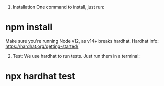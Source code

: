 1. Installation
One command to install, just run: 
# npm install

Make sure you're running Node v12, as v14+ breaks hardhat. 
Hardhat info: https://hardhat.org/getting-started/

2. Test:
We use hardhat to run tests. Just run them in a terminal:
# npx hardhat test

